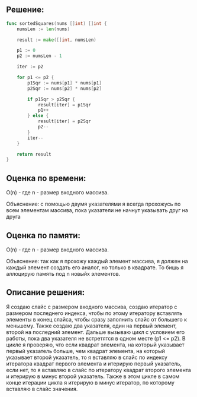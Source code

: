 ## Решение:
```go
func sortedSquares(nums []int) []int {
    numsLen := len(nums)

    result := make([]int, numsLen)

    p1 := 0
    p2 := numsLen - 1

    iter := p2

    for p1 <= p2 {
        p1Sqr := nums[p1] * nums[p1]
        p2Sqr := nums[p2] * nums[p2]

        if p1Sqr > p2Sqr {
            result[iter] = p1Sqr
            p1++
        } else {
            result[iter] = p2Sqr
            p2--
        }
        iter--
    }

    return result
}
```

## Оценка по времени:
O(n) - где n - размер входного массива.

Объяснение: с помощью двумя указателями я всегда прохожусь по всем элементам массива, пока указатели не начнут указывать друг на друга

## Оценка по памяти:
O(n) - где n - размер входного массива.

Объяснение: так как я прохожу каждый элемент массива, я должен на каждый элемент создать его аналог, но только в квадрате. То бишь я аллоцирую память под n новыйх элементов.

## Описание решения:
Я создаю слайс с размером входного массива, создаю итератор с размером последнего индекса, чтобы по этому итератору вставлять элементы в конец слайса, чтобы сразу заполнить слайс от большего к меньшему. Также создаю два указателя, один на первый элемент, второй на последний элемент. Дальше вызываю цикл с условием его работы, пока два указателя не встретятся в одном месте (p1 <= p2). В цикле я проверяю, что если квадрат элемента, на который указывает первый указатель больше, чем квадрат элемента, на который указывает второй указатель, то я вставляю в слайс по индексу итератора квадрат первого элемента и итерирую первый указатель, если нет, то я вставляю в слайс по итератору квадрат второго элемента и итерирую в минус второй указатель. Также в этом цикле в самом конце итерации цикла я итерирую в минус итератор, по которому вставляю в слайс значения.
